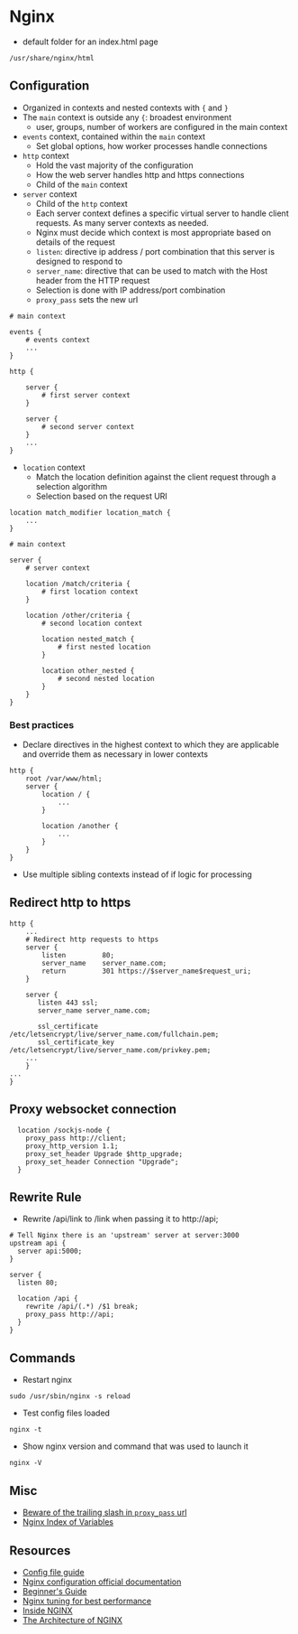 # Nginx

* default folder for an index.html page
```
/usr/share/nginx/html
```

## Configuration

* Organized in contexts and nested contexts with `{` and `}`
* The `main` context is outside any `{`: broadest environment
  * user, groups, number of workers are configured in the main context
* `events` context, contained within the `main` context
  * Set global options, how worker processes handle connections
* `http` context
  * Hold the vast majority of the configuration
  * How the web server handles http and https connections
  * Child of the `main` context
* `server` context
  * Child of the `http` context
  * Each server context defines a specific virtual server to handle client requests. As many server contexts as needed.
  * Nginx must decide which context is most appropriate based on details of the request
  * `listen`: directive ip address / port combination that this server is designed to respond to
  * `server_name`: directive that can be used to match with the Host header from the HTTP request
  * Selection is done with IP address/port combination
  * `proxy_pass` sets the new url
```
# main context

events {
    # events context
    ...
}

http {

    server {
        # first server context
    }

    server {
        # second server context
    }
    ...
}
```
* `location` context
  * Match the location definition against the client request through a selection algorithm
  * Selection based on the request URI
```
location match_modifier location_match {
    ...
}
```
```
# main context

server {
    # server context

    location /match/criteria {
        # first location context
    }

    location /other/criteria {
        # second location context

        location nested_match {
            # first nested location
        }

        location other_nested {
            # second nested location
        }
    }
}
```

### Best practices

* Declare directives in the highest context to which they are applicable and override them as necessary in lower contexts
```
http {
    root /var/www/html;
    server {
        location / {
            ...
        }

        location /another {
            ...
        }
    }
}
```
* Use multiple sibling contexts instead of if logic for processing

## Redirect http to https

```
http {
    ...
    # Redirect http requests to https
    server {
        listen         80;
        server_name    server_name.com;
        return         301 https://$server_name$request_uri;
    }

    server {
       listen 443 ssl;
       server_name server_name.com;

       ssl_certificate /etc/letsencrypt/live/server_name.com/fullchain.pem;
       ssl_certificate_key /etc/letsencrypt/live/server_name.com/privkey.pem;
    ...
    }
...
}
```

## Proxy websocket connection

```
  location /sockjs-node {
    proxy_pass http://client;
    proxy_http_version 1.1;
    proxy_set_header Upgrade $http_upgrade;
    proxy_set_header Connection "Upgrade";
  }
```

## Rewrite Rule

* Rewrite /api/link to /link when passing it to http://api;
```
# Tell Nginx there is an 'upstream' server at server:3000
upstream api {
  server api:5000;
}

server {
  listen 80;

  location /api {
    rewrite /api/(.*) /$1 break;
    proxy_pass http://api;
  }
}
```

## Commands

* Restart nginx
```
sudo /usr/sbin/nginx -s reload
```
* Test config files loaded
```
nginx -t
```
* Show nginx version and command that was used to launch it
```
nginx -V
```

## Misc

* [Beware of the trailing slash in `proxy_pass` url](https://stackoverflow.com/questions/22759345/nginx-trailing-slash-in-proxy-pass-url)
* [Nginx Index of Variables](http://nginx.org/en/docs/varindex.html)

## Resources

* [Config file guide](https://www.digitalocean.com/community/tutorials/understanding-the-nginx-configuration-file-structure-and-configuration-contexts)
* [Nginx configuration official documentation](http://nginx.org/en/docs/dirindex.html)
* [Beginner's Guide](https://nginx.org/en/docs/beginners_guide.html#conf_structure)
* [Nginx tuning for best performance](https://github.com/denji/nginx-tuning#nolimit-without-systemd)
* [Inside NGINX](https://www.nginx.com/blog/inside-nginx-how-we-designed-for-performance-scale/)
* [The Architecture of NGINX](https://www.aosabook.org/en/nginx.html)
